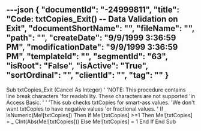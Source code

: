 ---json
{
  "documentId": "-24999811",
  "title": "Code: txtCopies_Exit() -- Data Validation on Exit",
  "documentShortName": "",
  "fileName": "",
  "path": "",
  "createDate": "9/9/1999 3:36:59 PM",
  "modificationDate": "9/9/1999 3:36:59 PM",
  "templateId": "",
  "segmentId": "63",
  "isRoot": "False",
  "isActive": "True",
  "sortOrdinal": "",
  "clientId": "",
  "tag": ""
}
---

Sub txtCopies_Exit (Cancel As Integer)
'
'NOTE: This procedure contains line break characters
'for readability. These characters are not supported
'in Access Basic.
'
    '
    'This sub checks txtCopies for smart-ass values.
    'We don't want txtCopies to have negative values
    'or fractional values.
    '
    If IsNumeric(Me![txtCopies]) Then
        If Me![txtCopies] &gt;=1 Then Me![txtCopies] = _
            CInt(Abs(Me![txtCopies]))
    Else
        Me![txtCopies] = 1
    End If
End Sub
